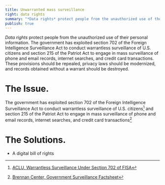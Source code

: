 ```yaml
---
title: Unwarranted mass surveillance
right: data rights
summary: "*Data rights* protect people from the unauthorized use of their personal information. The government has exploited section 702 of the Foreign Intelligence Surveillance Act to conduct warrantless surveillance of U.S. citizens and section 215 of the Patriot Act to engage in mass surveillance of phone and email records, internet searches, and credit card transactions. These provisions should be repealed, privacy laws should be modernized, and records obtained without a warrant should be destroyed."
publish: true
---
```


*Data rights* protect people from the unauthorized use of their personal information. The government has exploited section 702 of the Foreign Intelligence Surveillance Act to conduct warrantless surveillance of U.S. citizens and section 215 of the Patriot Act to engage in mass surveillance of phone and email records, internet searches, and credit card transactions. These provisions should be repealed, privacy laws should be modernized, and records obtained without a warrant should be destroyed.

# The Issue.

The government has exploited section 702 of the Foreign Intelligence Surveillance Act to conduct warrantless surveillance of U.S. citizens[^1] and section 215 of the Patriot Act to engage in mass surveillance of phone and email records, internet searches, and credit card transactions[^2]

[^1]: [ACLU, Warrantless Surveillance Under Section 702 of FISA](https://www.aclu.org/warrantless-surveillance-under-section-702-of-fisa)

[^2]: [Brennan Center, Government Surveillance Factsheet](https://www.brennancenter.org/sites/default/files/analysis/Government%20Surveillance%20Factsheet.pdf)

# The Solutions.

-   A digital bill of rights
